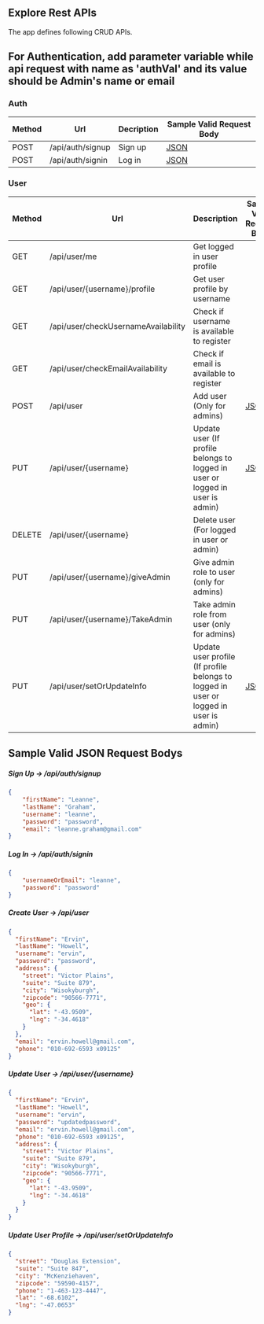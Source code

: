 
## Explore Rest APIs

The app defines following CRUD APIs.

## For Authentication, add parameter variable while api request with name as 'authVal' and its value should be Admin's name or email

### Auth

| Method | Url | Decription | Sample Valid Request Body | 
| ------ | --- | ---------- | --------------------------- |
| POST   | /api/auth/signup | Sign up | [JSON](#signup) |
| POST   | /api/auth/signin | Log in | [JSON](#signin) |

### User

| Method | Url | Description | Sample Valid Request Body |
| ------ | --- | ----------- | ------------------------- |
| GET    | /api/user/me | Get logged in user profile | |
| GET    | /api/user/{username}/profile | Get user profile by username | |
| GET    | /api/user/checkUsernameAvailability | Check if username is available to register | |
| GET    | /api/user/checkEmailAvailability | Check if email is available to register | |
| POST   | /api/user | Add user (Only for admins) | [JSON](#usercreate) |
| PUT    | /api/user/{username} | Update user (If profile belongs to logged in user or logged in user is admin) | [JSON](#userupdate) |
| DELETE | /api/user/{username} | Delete user (For logged in user or admin) | |
| PUT    | /api/user/{username}/giveAdmin | Give admin role to user (only for admins) | |
| PUT    | /api/user/{username}/TakeAdmin | Take admin role from user (only for admins) | |
| PUT    | /api/user/setOrUpdateInfo | Update user profile (If profile belongs to logged in user or logged in user is admin) | [JSON](#userinfoupdate) |

## Sample Valid JSON Request Bodys

##### <a id="signup">Sign Up -> /api/auth/signup</a>
```json
{
	"firstName": "Leanne",
	"lastName": "Graham",
	"username": "leanne",
	"password": "password",
	"email": "leanne.graham@gmail.com"
}
```

##### <a id="signin">Log In -> /api/auth/signin</a>
```json
{
	"usernameOrEmail": "leanne",
	"password": "password"
}
```

##### <a id="usercreate">Create User -> /api/user</a>
```json
{
  "firstName": "Ervin",
  "lastName": "Howell",
  "username": "ervin",
  "password": "password",
  "address": {
    "street": "Victor Plains",
    "suite": "Suite 879",
    "city": "Wisokyburgh",
    "zipcode": "90566-7771",
    "geo": {
      "lat": "-43.9509",
      "lng": "-34.4618"
    }
  },
  "email": "ervin.howell@gmail.com",
  "phone": "010-692-6593 x09125"
}
```

##### <a id="userupdate">Update User -> /api/user/{username}</a>
```json
{
  "firstName": "Ervin",
  "lastName": "Howell",
  "username": "ervin",
  "password": "updatedpassword",
  "email": "ervin.howell@gmail.com",
  "phone": "010-692-6593 x09125",
  "address": {
    "street": "Victor Plains",
    "suite": "Suite 879",
    "city": "Wisokyburgh",
    "zipcode": "90566-7771",
    "geo": {
      "lat": "-43.9509",
      "lng": "-34.4618"
    }
  }
}
```

##### <a id="userinfoupdate">Update User Profile -> /api/user/setOrUpdateInfo</a>
```json
{
  "street": "Douglas Extension",
  "suite": "Suite 847",
  "city": "McKenziehaven",
  "zipcode": "59590-4157",
  "phone": "1-463-123-4447",
  "lat": "-68.6102",
  "lng": "-47.0653"
}
```
